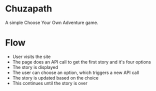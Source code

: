 # Chuzapath
A simple Choose Your Own Adventure game.

# Flow
- User visits the site
- The page does an API call to get the first story and it's four options
- The story is displayed
- The user can choose an option, which triggers a new API call
- The story is updated based on the choice
- This continues until the story is over